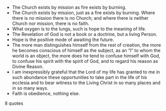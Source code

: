  - The Church exists by mission as fire exists by burning.
 - The Church exists by mission, just as a fire exists by burning. Where there is no mission there is no Church; and where there is neither Church nor mission, there is no faith.
 - What oxygen is to the lungs, such is hope to the meaning of life.
 - The Revelation of God is not a book or a doctrine, but a living Person.
 - Hope is the positive mode of awaiting the future.
 - The more man distinguishes himself from the rest of creation, the more he becomes conscious of himself as the subject, as an “I” to whom the world is an object, the more does he tend to confuse himself with God, to confuse his spirit with the spirit of God, and to regard his reason as Divine Reason.
 - I am inexpressibly grateful that the Lord of my life has granted to me in such abundance these opportunities to take part in the life of his ecclesia and to bear witness to the Living Christ in so many places and in so many ways.
 - Faith is obedience, nothing else.

8 quotes